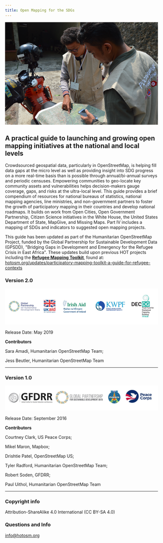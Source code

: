 ```yaml
---
title: Open Mapping for the SDGs
---
```


![](/images/motorbike_mapping.jpeg)

## A practical guide to launching and growing open mapping initiatives at the national and local levels

Crowdsourced geospatial data, particularly in OpenStreetMap, is helping fill data gaps at the micro level as well as providing insight into SDG progress on a more real-time basis than is possible through annual/bi-annual surveys and periodic censuses. Empowering communities to geo-locate key community assets and vulnerabilities helps decision-makers gauge coverage, gaps, and risks at the ultra-local level. This guide provides a brief compendium of resources for national bureaus of statistics, national mapping agencies, line ministries, and non-government partners to foster the growth of participatory mapping in their countries and develop national roadmaps. It builds on work from Open Cities, Open Government Partnership, Citizen Science initiatives in the White House, the United States Department of State, MapGive, and Missing Maps. Part IV includes a mapping of SDGs and indicators to suggested open mapping projects.

This guide has been updated as part of the Humanitarian OpenStreetMap Project, funded by the Global Partnership for Sustainable Development Data (GPSDD), "Bridging Gaps in Development and Emergency for the Refugee Crisis in East Africa". These updates build upon previous HOT projects including the **[Refugee Mapping Toolkit](https://www.hotosm.org/updates/participatory-mapping-toolkit-a-guide-for-refugee-contexts/)**, found at: [hotosm.org/updates/participatory-mapping-toolkit-a-guide-for-refugee-contexts](https://www.hotosm.org/updates/participatory-mapping-toolkit-a-guide-for-refugee-contexts/)

### Version 2.0
![](images/logos_v2.jpeg)

Release Date: May 2019

**Contributors** 

Sara Amadi, Humanitarian OpenStreetMap Team; 

Jess Beutler, Humanitarian OpenStreetMap Team

****

### Version 1.0 

![](images/logos_v1.jpeg)

Release Date: September 2016

**Contributors**

Courtney Clark, US Peace Corps;

Mikel Maron, Mapbox; 

Drishtie Patel, OpenStreetMap US; 

Tyler Radford, Humanitarian OpenStreetMap Team; 

Robert Soden, GFDRR; 

Paul Uithol, Humanitarian OpenStreetMap Team

****

### Copyright info
Attribution-ShareAlike 4.0 International (CC BY-SA 4.0)

### Questions and Info
info@hotosm.org
